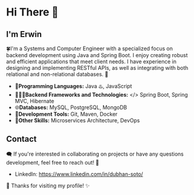 # Hi There 👋 

## I'm Erwin
🍀I'm a Systems and Computer Engineer with a specialized focus on backend development using Java and Spring Boot. I enjoy creating robust and efficient applications that meet client needs. I have experience in designing and implementing RESTful APIs, as well as integrating with both relational and non-relational databases. 🍃

- 🌿**Programming Languages:** Java ♨️, JavaScript 
- 👨🏻‍💻**Backend Frameworks and Technologies:** </> Spring Boot, Spring MVC, Hibernate
- 🌐**Databases:** MySQL, PostgreSQL, MongoDB
- 🌱**Development Tools:** Git, Maven, Docker
- 👾**Other Skills:** Microservices Architecture, DevOps

## Contact
🗨️ If you're interested in collaborating on projects or have any questions development, feel free to reach out! 💬 
- LinkedIn: https://www.linkedin.com/in/dubhan-soto/


🙌 Thanks for visiting my profile! ✨
